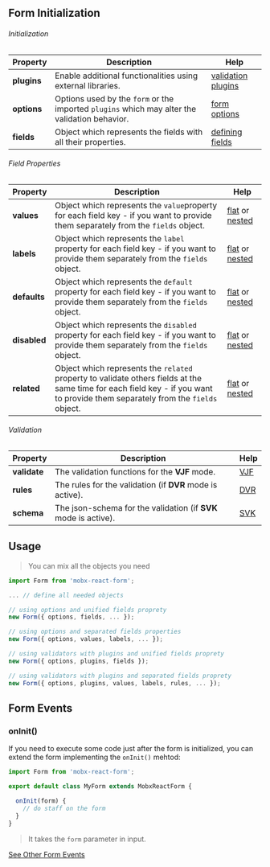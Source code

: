 ## Form Initialization

###### Initialization

| Property | Description | Help |
|---|---|---|
| **plugins**   | Enable additional functionalities using external libraries. | [validation plugins](../validation/plugins.md) |
| **options**   | Options used by the `form` or the imported `plugins` which may alter the validation behavior. | [form options](form-options.md) |
| **fields**    | Object which represents the fields with all their properties. | [defining fields](../defining-flat-fields/unified-properties.md) |

###### Field Properties

| Property | Description | Help |
|---|---|---|
| **values**    | Object which represents the `value`property for each field key - if you want to provide them separately from the `fields` object. | [flat](../defining-flat-fields/separated-properties.md#defining-values) or [nested](../defining-nested-fields/separated-properties.md#defining-nested-values) |
| **labels**    | Object which represents the `label` property for each field key - if you want to provide them separately from the `fields` object. | [flat](../defining-flat-fields/separated-properties.md#defining-labels) or [nested](../defining-nested-fields/separated-properties.md#defining-nested-property) |
| **defaults**  | Object which represents the `default` property for each field key - if you want to provide them separately from the `fields` object. | [flat](../defining-flat-fields/separated-properties.md#defining-defaults) or [nested](../defining-nested-fields/separated-properties.md#defining-nested-property) |
| **disabled**  | Object which represents the `disabled` property for each field key - if you want to provide them separately from the `fields` object. | [flat](../defining-flat-fields/separated-properties.md#defining-disabled) or [nested](../defining-nested-fields/separated-properties.md#defining-nested-property) |
| **related**  | Object which represents the `related` property to validate others fields at the same time for each field key - if you want to provide them separately from the `fields` object. | [flat](../defining-flat-fields/separated-properties.md#defining-related) or [nested](../defining-nested-fields/separated-properties.md#defining-nested-property) |

###### Validation

| Property | Description | Help |
|---|---|---|
| **validate**  | The validation functions for the **VJF** mode. | [VJF](../validation/modes/vjf-enable.md) |
| **rules**    | The rules for the validation (if **DVR** mode is active). | [DVR](../validation/modes/dvr-enable.md) |
| **schema**    | The json-schema for the validation (if **SVK** mode is active). | [SVK](../validation/modes/svk-enable.md) |

## Usage

> You can mix all the objects you need

``` javascript
import Form from 'mobx-react-form';

... // define all needed objects

// using options and unified fields proprety
new Form({ options, fields, ... });

// using options and separated fields properties
new Form({ options, values, labels, ... });

// using validators with plugins and unified fields proprety
new Form({ options, plugins, fields });

// using validators with plugins and separated fields proprety
new Form({ options, plugins, values, labels, rules, ... });
```

## Form Events

### onInit()

If you need to execute some code just after the form is initialized,
you can extend the form implementing the `onInit()` mehtod:

```javascript
import Form from 'mobx-react-form';

export default class MyForm extends MobxReactForm {

  onInit(form) {
    // do staff on the form
  }
}
```

> It takes the `form` parameter in input.

[See Other Form Events](../events)
